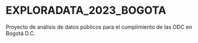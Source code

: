 # EXPLORADATA_2023_BOGOTA
Proyecto de análisis de datos públicos para el cumplimiento de las ODC en Bogotá D.C. 
